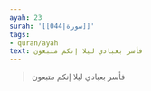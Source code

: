 ```yaml
---
ayah: 23
surah: '[[044|سورة]]'
tags:
- quran/ayah
text: فأسر بعبادي ليلا إنكم متبعون
---
```

> فأسر بعبادي ليلا إنكم متبعون
